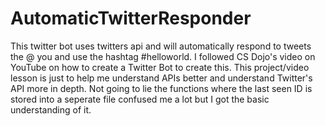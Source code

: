 # AutomaticTwitterResponder
This twitter bot uses twitters api and will automatically respond to tweets the @ you and use the hashtag #helloworld. I followed CS Dojo's video on YouTube on how to create a Twitter Bot to create this. This project/video lesson is just to help me understand APIs better and understand Twitter's API more in depth. Not going to lie the functions where the last seen ID is stored into a seperate file confused me a lot but I got the basic understanding of it.
